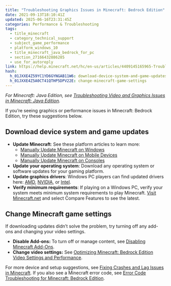 ```yaml
---
title: "Troubleshooting Graphics Issues in Minecraft: Bedrock Edition"
date: 2021-09-13T18:10:41Z
updated: 2025-06-16T23:31:45Z
categories: Performance & Troubleshooting
tags:
  - title_minecraft
  - category_technical_support
  - subject_game_performance
  - platform_windows_10
  - title_minecraft_java_bedrock_for_pc
  - section_27166432886285
  - use_for_autoreply
link: https://help.minecraft.net/hc/en-us/articles/4409145165965-Troubleshooting-Graphics-Issues-in-Minecraft-Bedrock-Edition
hash:
  h_01JXXE4Z59YC1YD6GYNGAB11W6: download-device-system-and-game-updates
  h_01JXXE4Z5A0CT41QTHP5DPV22E: change-minecraft-game-settings
---
```


*For Minecraft: Java Edition, see [Troubleshooting Video and Graphics Issues in Minecraft: Java Edition](./Troubleshooting-Video-and-Graphics-Issues-in-Minecraft-Java-Edition.md).*

If you’re seeing graphics or performance issues in Minecraft: Bedrock Edition, try these suggestions below.

## Download device system and game updates

- **Update Minecraft**: See these platform articles to learn more:
  - [Manually Update Minecraft on Windows](../Download-Install/Manually-Update-Minecraft-on-Windows.md)
  - [Manually Update Minecraft on Mobile Devices](../Download-Install/Manually-Update-Minecraft-on-Mobile-Devices.md)
  - [Manually Update Minecraft on Consoles](../Download-Install/Manually-Update-Minecraft-on-Consoles.md)
- **Update your operating system**: Download any operating system or software updates for your gaming platform.
- **Update graphics drivers**: Windows PC players can find updated drivers here: [AMD](https://www.amd.com/en/support/download/drivers.html), [NVIDIA](http://www.nvidia.com/Download/index.aspx), or [Intel](https://downloadcenter.intel.com/).
- **Verify minimum requirements**: If playing on a Windows PC, verify your system meets minimum system requirements to play Minecraft. [Visit Minecraft.net](https://www.minecraft.net/en-us/store/minecraft-deluxe-collection-pc?tabs=%7B%22details%22%3A1%7D#accordionv1-b6c8df09da-item-7739893325:~:text=Windows%2010%20system%20requirements) and select Compare Features to see the latest.

## Change Minecraft game settings

If downloading updates didn’t solve the problem, try turning off any add-ons and changing your video settings.

- **Disable Add-ons:** To turn off or manage content, see [Disabling Minecraft Add-Ons](../Managing-Marketplace-Content/Disable-Minecraft-Add-Ons-to-prevent-game-issues.md).
- **Change video settings:** See [Optimizing Minecraft: Bedrock Edition Video Settings and Performance](./Optimizing-Minecraft-Bedrock-Edition-Video-Settings-and-Performance.md).

For more device and setup suggestions, see [Fixing Crashes and Lag Issues in Minecraft](./Fixing-Crashes-and-Lag-Issues-in-Minecraft.md). If you also see a Minecraft error code, see [Error Code Troubleshooting for Minecraft: Bedrock Edition](./Error-Code-Troubleshooting-for-Minecraft-Bedrock-Edition.md).
